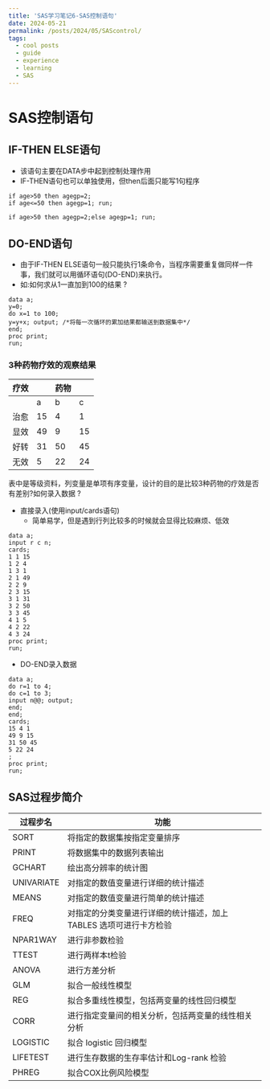 ```yaml
---
title: 'SAS学习笔记6-SAS控制语句'
date: 2024-05-21
permalink: /posts/2024/05/SAScontrol/
tags:
  - cool posts
  - guide
  - experience
  - learning
  - SAS
---
```


# SAS控制语句

## IF-THEN ELSE语句

- 该语句主要在DATA步中起到控制处理作用
- IF-THEN语句也可以单独使用，但then后面只能写1句程序 

```sas
if age>50 then agegp=2;
if age<=50 then agegp=1; run;
```

```sas
if age>50 then agegp=2;else agegp=1; run;
```

## DO-END语句

- 由于IF-THEN ELSE语句一般只能执行1条命令，当程序需要重复做同样一件事，我们就可以用循环语句(DO-END)来执行。
- 如:如何求从1一直加到100的结果 ?

```sas
data a;
y=0;
do x=1 to 100;
y=y+x; output; /*将每一次循环的累加结果都输送到数据集中*/
end;
proc print;
run;
```

### 3种药物疗效的观察结果

| 疗效 |   | 药物 |   |
|--------|---------|---------|---------|
|      |  a  | b   | c |
| 治愈 | 15 | 4 | 1 |
| 显效 | 49 | 9 |15 |
| 好转 | 31 |50 |45 |
| 无效 | 5  |22 |24 |

表中是等级资料，列变量是单项有序变量，设计的目的是比较3种药物的疗效是否有差别?如何录入数据 ?

- 直接录入(使用input/cards语句)
    - 简单易学，但是遇到行列比较多的时候就会显得比较麻烦、低效

```sas
data a;
input r c n;
cards;
1 1 15
1 2 4
1 3 1
2 1 49
2 2 9
2 3 15
3 1 31
3 2 50
3 3 45
4 1 5
4 2 22
4 3 24
proc print;
run;
```

- DO-END录入数据

```sas
data a;
do r=1 to 4;
do c=1 to 3;
input n@@; output;
end;
end;
cards;
15 4 1
49 9 15
31 50 45
5 22 24
;
proc print;
run;
```

## SAS过程步简介

| 过程步名      | 功能                                                                                     |
|---------------|------------------------------------------------------------------------------------------|
| SORT          | 将指定的数据集按指定变量排序                                                             |
| PRINT         | 将数据集中的数据列表输出                                                                 |
| GCHART        | 绘出高分辨率的统计图                                                                     |
| UNIVARIATE    | 对指定的数值变量进行详细的统计描述                                                       |
| MEANS         | 对指定的数值变量进行简单的统计描述                                                       |
| FREQ          | 对指定的分类变量进行详细的统计描述，加上 TABLES 选项可进行卡方检验                       |
| NPAR1WAY      | 进行非参数检验                                                                           |
| TTEST         | 进行两样本t检验                                                                          |
| ANOVA         | 进行方差分析                                                                             |
| GLM           | 拟合一般线性模型                                                                         |
| REG           | 拟合多重线性模型，包括两变量的线性回归模型                                               |
| CORR          | 进行指定变量间的相关分析，包括两变量的线性相关分析                                       |
| LOGISTIC      | 拟合 logistic 回归模型                                                                   |
| LIFETEST      | 进行生存数据的生存率估计和Log-rank 检验                                                 |
| PHREG         | 拟合COX比例风险模型                                                                      |
